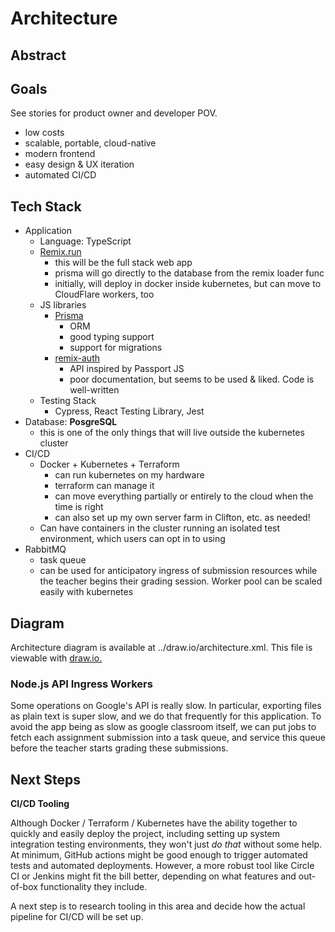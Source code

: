 # Architecture

## Abstract

## Goals

See stories for product owner and developer POV.

- low costs
- scalable, portable, cloud-native
- modern frontend
- easy design & UX iteration
- automated CI/CD

## Tech Stack

- Application
  - Language: TypeScript
  - [Remix.run](https://remix.run)
    - this will be the full stack web app
    - prisma will go directly to the database from the remix loader func
    - initially, will deploy in docker inside kubernetes, but can move to
      CloudFlare workers, too
  - JS libraries
    - [Prisma](https://www.prisma.io/)
      - ORM
      - good typing support
      - support for migrations
    - [remix-auth](https://github.com/sergiodxa/remix-auth)
      - API inspired by Passport JS
      - poor documentation, but seems to be used & liked. Code is well-written
  - Testing Stack
    - Cypress, React Testing Library, Jest
- Database: **PosgreSQL**
  - this is one of the only things that will live outside the kubernetes cluster
- CI/CD
  - Docker + Kubernetes + Terraform
    - can run kubernetes on my hardware
    - terraform can manage it
    - can move everything partially or entirely to the cloud when the time is
      right
    - can also set up my own server farm in Clifton, etc. as needed!
  - Can have containers in the cluster running an isolated test environment,
    which users can opt in to using
- RabbitMQ
  - task queue
  - can be used for anticipatory ingress of submission resources while the
    teacher begins their grading session. Worker pool can be scaled easily
    with kubernetes

## Diagram

Architecture diagram is available at ../draw.io/architecture.xml. This file
is viewable with [draw.io.](https://draw.io)

### Node.js API Ingress Workers

Some operations on Google's API is really slow. In particular, exporting
files as plain text is super slow, and we do that frequently for this
application. To avoid the app being as slow as google classroom itself, we
can put jobs to fetch each assignment submission into a task queue, and
service this queue before the teacher starts grading these submissions.

## Next Steps

**CI/CD Tooling**

Although Docker / Terraform / Kubernetes have the ability together to quickly
and easily deploy the project, including setting up system integration testing
environments, they won't just _do that_ without some help. At minimum, GitHub
actions might be good enough to trigger automated tests and automated
deployments. However, a more robust tool like Circle CI or Jenkins might fit
the bill better, depending on what features and out-of-box functionality
they include.

A next step is to research tooling in this area and decide how the actual
pipeline for CI/CD will be set up.
